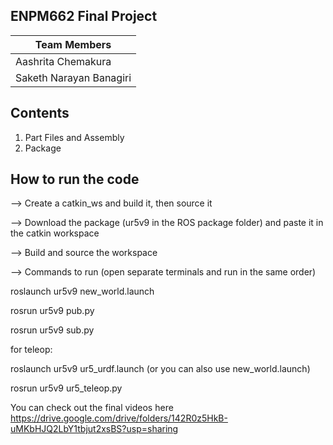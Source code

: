 ## ENPM662 Final Project

|Team Members
|--
|Aashrita Chemakura
|Saketh Narayan Banagiri



## Contents
1. Part Files and Assembly
2. Package


## How to run the code
--> Create a catkin_ws and build it, then source it

--> Download the package (ur5v9 in the ROS package folder) and paste it in the catkin workspace

--> Build and source the workspace

--> Commands to run (open separate terminals and run in the same order)

  roslaunch ur5v9 new_world.launch
  
  rosrun ur5v9 pub.py

  rosrun ur5v9 sub.py

  for teleop:

  roslaunch ur5v9 ur5_urdf.launch (or you can also use new_world.launch)

  rosrun ur5v9 ur5_teleop.py

You can check out the final videos here 
https://drive.google.com/drive/folders/142R0z5HkB-uMKbHJQ2LbY1tbjut2xsBS?usp=sharing


